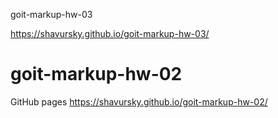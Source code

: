 goit-markup-hw-03

https://shavursky.github.io/goit-markup-hw-03/


# goit-markup-hw-02

GitHub pages https://shavursky.github.io/goit-markup-hw-02/
